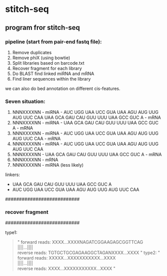 stitch-seq
==========

## program fror stitch-seq ##

### pipeline (start from pair-end fastq file): ###
1. Remove duplicates
2. Remove phiX (using bowtie)
3. Split libraries based on barcode.txt
4. Recover fragment for each library
5. Do BLAST find linked miRNA and mRNA
6. Find liner sequences within the library


we can also do bed annotation on different cis-features.




### Seven situation: ###

1. NNNXXXXNN - miRNA - AUC UGG UAA UCC GUA UAA AGU AUG UUG AUG UUC CAA UAA GCA GAU CAU GUU UUU UAA GCC GUC A - mRNA
2. NNNXXXXNN - miRNA - UAA GCA GAU CAU GUU UUU UAA GCC GUC A - mRNA
3. NNNXXXXNN - miRNA - AUC UGG UAA UCC GUA UAA AGU AUG UUG AUG UUC CAA - mRNA
4. NNNXXXXNN - miRNA - AUC UGG UAA UCC GUA UAA AGU AUG UUG AUG UUC CAA
5. NNNXXXXNN - UAA GCA GAU CAU GUU UUU UAA GCC GUC A - mRNA
6. NNNXXXXNN - mRNA
7. NNNXXXXNN - miRNA (less likely)

linkers:
  * UAA GCA GAU CAU GUU UUU UAA GCC GUC A
  * AUC UGG UAA UCC GUA UAA AGU AUG UUG AUG UUC CAA


###########################
###  recover fragment   ###
###########################

type1:
> "
       forward reads:                      XXXX...XXXXNAGATCGGAAGAGCGGTTCAG  
                                           ||||...||||  
       reverse reads: TGTGCTGCGAGAAGGCTAGANXXXX...XXXX
"
type2:
> "
       forward reads: XXXXX...XXXXXXXXXXX...XXXX  
                                     ||||...||||  
       reverse reads:                XXXX...XXXXXXXXXXX...XXXX
"

